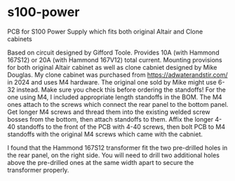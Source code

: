 # s100-power
PCB for S100 Power Supply which fits both original Altair and Clone cabinets

Based on circuit designed by Gifford Toole. Provides 10A (with Hammond 167S12) or 20A (with Hammond 167V12) total current. Mounting provisions for both original Altair cabinet as well as clone cabniet designed by Mike Douglas.
My clone cabinet was purchased from https://adwaterandstir.com/ in 2024 and uses M4 hardware. The original one sold by Mike might use 6-32 instead. Make sure you check this before ordering the standoffs!
For the one using M4, I included appropriate length standoffs in the BOM. The M4 ones attach to the screws which connect the rear panel to the bottom panel. Get longer M4 screws and thread them into the existing welded screw bosses from the bottom, then attach standoffs to them. Affix the longer 4-40 standoffs to the front of the PCB with 4-40 screws, then bolt PCB to M4 standoffs with the original M4 screws which came with the cabniet.

I found that the Hammond 167S12 transformer fit the two pre-drilled holes in the rear panel, on the right side. You will need to drill two additional holes above the pre-drilled ones at the same width apart to secure the transformer properly. 

